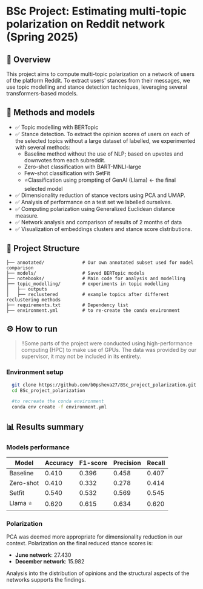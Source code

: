# BSc Project: Estimating multi-topic polarization on Reddit network (Spring 2025)

## 🧠 Overview
This project aims to compute multi-topic polarization on a network of users of the platform Reddit. To extract users' stances from their messages, we use topic modelling and stance detection techniques, leveraging several transformers-based models.

## 🚀 Methods and models
- ✅ Topic modelling with BERTopic
- ✅ Stance detection. To extract the opinion scores of users on each of the selected topics without a large dataset of labelled, we experimented with several methods:
    - Baseline method without the use of NLP; based on upvotes and downvotes from each subreddit.
    - Zero-shot classification with BART-MNLI-large
    - Few-shot classification with SetFit
    - ⭐Classification using prompting of GenAI (Llama) <- the final selected model
- ✅ Dimensionality reduction of stance vectors using PCA and UMAP.
- ✅ Analysis of performance on a test set we labelled ourselves.
- ✅ Computing polarization using Generalized Euclidean distance measure.
- ✅ Network analysis and comparison of results of 2 months of data
- ✅ Visualization of embeddings clusters and stance score distributions.

## 📂 Project Structure
```plaintext
├── annotated/              # Our own annotated subset used for model comparison
├── models/                 # Saved BERTopic models
├── notebooks/              # Main code for analysis and modelling
├── topic_modelling/        # experiments in topic modelling 
│   ├── outputs
│   ├── reclustered         # example topics after different reclustering methods
├── requirements.txt        # Dependency list
├── environment.yml         # to re-create the conda environment
```

## ⚙️ How to run

> ‼️Some parts of the project were conducted using high-performance computing (HPC) to make use of GPUs. The data was provided by our supervisor, it may not be included in its entirety.

### Environment setup

```bash
  git clone https://github.com/b0psheva27/BSc_project_polarization.git 
  cd BSc_project_polarization

  #to recreate the conda environment
  conda env create -f environment.yml
``` 

## 📊 Results summary

### Models performance

| Model      | Accuracy | F1-score | Precision | Recall |
|------------|----------|----------|-----------|--------|
| Baseline   | 0.410    | 0.396    | 0.458     | 0.407  |
| Zero-shot  | 0.410    | 0.332    | 0.278     | 0.414  |
| Setfit     | 0.540    | 0.532    | 0.569     | 0.545  |
| Llama  ⭐    | 0.620    | 0.615    | 0.634     | 0.620  |

### Polarization

PCA was deemed more appropriate for dimensionality reduction in our context.
Polarization on the final reduced stance scores is:
- **June network**: 27.430
- **December network**: 15.982

Analysis into the distribution of opinions and the structural aspects of the networks supports the findings.
